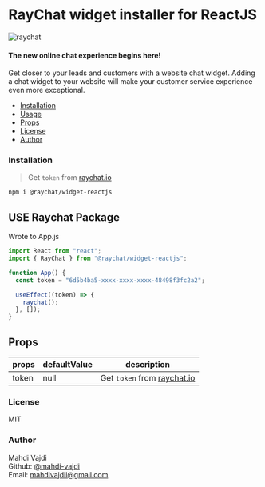 # RayChat widget installer for ReactJS

![raychat](https://raychat.io/_next/static/media/raychat-logo-english.486d7b96.svg)

#### The new online chat experience begins here!

Get closer to your leads and customers with a website chat widget. Adding a chat widget to your website will make your customer service experience even more exceptional.

- [Installation](#installation)
- [Usage](#USE)
- [Props](#Props)
- [License](#license)
- [Author](#author)

### Installation

> Get `token` from [raychat.io](https://raychat.io/signup)

```bash
npm i @raychat/widget-reactjs
```

## USE Raychat Package

Wrote to App.js

```js
import React from "react";
import { RayChat } from "@raychat/widget-reactjs";

function App() {
  const token = "6d5b4ba5-xxxx-xxxx-xxxx-48498f3fc2a2";

  useEffect((token) => {
    raychat();
  }, []);
}
```

## Props

| props | defaultValue | description                                              |
| ----- | ------------ | -------------------------------------------------------- |
| token | null         | Get `token` from [raychat.io](https://raychat.io/signup) |

### License

MIT

### Author

Mahdi Vajdi<br>
Github: [@mahdi-vajdi][author-github]<br>
Email: <mahdivajdii@gmail.com><br>

[author-github]: https://github.com/mahdi-vajdi
